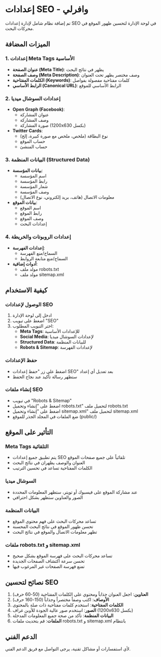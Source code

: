 # إعدادات SEO - وافرلي

تم إضافة نظام شامل لإدارة إعدادات SEO في لوحة الإدارة لتحسين ظهور الموقع في محركات البحث.

## الميزات المضافة

### 1. إعدادات Meta Tags الأساسية
- **عنوان الصفحة (Meta Title)**: يظهر في نتائج البحث
- **وصف الصفحة (Meta Description)**: وصف مختصر يظهر تحت العنوان
- **الكلمات المفتاحية (Keywords)**: كلمات مفتاحية مفصولة بفواصل
- **الرابط الأساسي (Canonical URL)**: الرابط الأساسي للموقع

### 2. إعدادات السوشال ميديا
- **Open Graph (Facebook)**: 
  - عنوان المشاركة
  - وصف المشاركة
  - صورة المشاركة (1200x630 بكسل)
- **Twitter Cards**:
  - نوع البطاقة (ملخص، ملخص مع صورة كبيرة، إلخ)
  - حساب الموقع
  - حساب المنشئ

### 3. البيانات المنظمة (Structured Data)
- **بيانات المؤسسة**:
  - اسم المؤسسة
  - رابط المؤسسة
  - شعار المؤسسة
  - وصف المؤسسة
  - معلومات الاتصال (هاتف، بريد إلكتروني، نوع الاتصال)
- **بيانات الموقع**:
  - اسم الموقع
  - رابط الموقع
  - وصف الموقع
  - إعدادات البحث

### 4. إعدادات الروبوتات والخريطة
- **إعدادات الفهرسة**:
  - السماح/منع الفهرسة
  - السماح/منع متابعة الروابط
- **أدوات إضافية**:
  - مولد ملف robots.txt
  - مولد ملف sitemap.xml

## كيفية الاستخدام

### الوصول لإعدادات SEO
1. ادخل إلى لوحة الإدارة
2. اضغط على تبويب "SEO"
3. اختر التبويب المطلوب:
   - **Meta Tags**: للإعدادات الأساسية
   - **Social Media**: لإعدادات السوشال ميديا
   - **Structured Data**: للبيانات المنظمة
   - **Robots & Sitemap**: لإعدادات الفهرسة

### حفظ الإعدادات
- اضغط على زر "حفظ إعدادات SEO" بعد تعديل أي إعداد
- ستظهر رسالة تأكيد عند نجاح الحفظ

### إنشاء ملفات SEO
- في تبويب "Robots & Sitemap"
- اضغط على "إنشاء وتحميل robots.txt" لتحميل ملف robots.txt
- اضغط على "إنشاء وتحميل sitemap.xml" لتحميل ملف sitemap.xml
- ضع الملفات في المجلد الجذر للموقع (public/)

## التأثير على الموقع

### Meta Tags التلقائية
- يتم تطبيق جميع إعدادات SEO تلقائياً على جميع صفحات الموقع
- العنوان والوصف يظهران في نتائج البحث
- الكلمات المفتاحية تساعد في تحسين الترتيب

### السوشال ميديا
- عند مشاركة الموقع على فيسبوك أو تويتر، ستظهر المعلومات المحددة
- الصور والعناوين ستظهر بشكل احترافي

### البيانات المنظمة
- تساعد محركات البحث على فهم محتوى الموقع
- تحسن ظهور الموقع في نتائج البحث المحسنة
- تظهر معلومات الاتصال والموقع في نتائج البحث

### ملفات robots.txt و sitemap.xml
- تساعد محركات البحث على فهرسة الموقع بشكل صحيح
- تحسن سرعة اكتشاف الصفحات الجديدة
- تمنع فهرسة الصفحات غير المرغوب فيها

## نصائح لتحسين SEO

1. **العناوين**: اجعل العنوان جذاباً ومحتوي على الكلمات المفتاحية (50-60 حرف)
2. **الأوصاف**: اكتب وصفاً مختصراً وجذاباً (150-160 حرف)
3. **الكلمات المفتاحية**: استخدم كلمات مفتاحية ذات صلة بالمحتوى
4. **الصور**: استخدم صور عالية الجودة للأوبن غراف (1200x630 بكسل)
5. **البيانات المنظمة**: تأكد من صحة جميع المعلومات المدخلة
6. **الملفات**: قم بتحديث ملفات robots.txt و sitemap.xml بانتظام

## الدعم الفني

لأي استفسارات أو مشاكل تقنية، يرجى التواصل مع فريق الدعم الفني.




